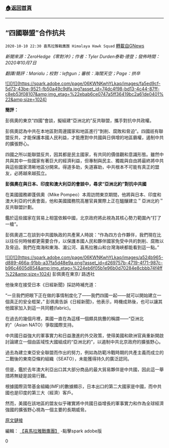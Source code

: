 ###  [:house:返回首頁](https://github.com/ourhimalayas/txt)
---

## “四國聯盟”合作抗共
`2020-10-10 22:30 喜馬拉雅戰鷹團 Himalaya Hawk Squad` [轉載自GNews](https://gnews.org/zh-hant/416678/)

*新聞來源：ZeroHedge《零對沖》；作者：Tyler Durden泰勒·德登；發佈時間：2020年10月7日*

*翻譯/簡評：Marialu；校對：leftgun；審核：海闊天空；Page：拱卒*

[!\[\]()!\[\](https://spark.adobe.com/page/06KWNKwhYLkaq/images/fa5ed9cf-5d73-43be-9521-fb50a49c9dfa.jpg?asset_id=74dc4f98-bd13-4c44-87ff-c8eb53f08107&amp;img_etag=%22ebab6ce0747a5ff36419bc2a61de0401%22&amp;size=1024)](https://spark.adobe.com/page/06KWNKwhYLkaq/images/fa5ed9cf-5d73-43be-9521-fb50a49c9dfa.jpg?asset_id=74dc4f98-bd13-4c44-87ff-c8eb53f08107&amp;img_etag=%22ebab6ce0747a5ff36419bc2a61de0401%22&amp;size=1024)

**簡評：**

彭佩奧的東京“四國”會談，擬組建“亞洲北約”反共聯盟，攜手對抗中共政權。

彭佩奧認為中共在本地區對周邊國家和地區進行“剝削、腐敗和脅迫”。四國祇有聯盟反共，才能保護本國人民利益，才能應對中共國與日俱增的地區霸權，遏制中共的擴張野心。

四國之所以能聯盟反共，因其都是民主國家，有共同的價值觀和意識形態。雖然中共與其中一些國家有著巨大的經濟利益，但專制與民主、獨裁與自由將最終將中共與這些國家清晰地區分開來。得道多助，失道寡助，中共根本不可能有真正的盟友，必將越來越孤立。

**彭佩奧在與日本、印度和澳大利亞的會談中，尋求“亞洲北約”對抗中共國**

在美國國務卿蓬佩奧（Mike Pompeo）本周訪問東京期間，他將與日本、印度和澳大利亞的代表會面，他和美國國務院高層官員實際上正在醞釀建立＂亞洲北約＂反共聯盟計劃。

鑑於這些國家在貿易上相當依賴中國，北京政府將此視為其核心勢力範圍內“打了一槍“。

彭佩奧週二在談到中共國執政的共產黨人時說：“作為四方合作夥伴，我們現在比以往任何時候都更需要合作，以保護本國人民和夥伴國家免受中共的剝削、腐敗以及脅迫。我們在南海和東海、湄公河、喜馬拉雅山和台灣海峽都能看到這一點。”

[!\[\]()!\[\](https://spark.adobe.com/page/06KWNKwhYLkaq/images/a524b965-d889-466a-91bb-a37fa5d48e9a.png?asset_id=d269757b-4719-4f71-987c-b96c4605d854&amp;img_etag=%224eb6f05b1e96b0d70284e8cbbb74f4ff%22&amp;size=1024)](https://spark.adobe.com/page/06KWNKwhYLkaq/images/a524b965-d889-466a-91bb-a37fa5d48e9a.png?asset_id=d269757b-4719-4f71-987c-b96c4605d854&amp;img_etag=%224eb6f05b1e96b0d70284e8cbbb74f4ff%22&amp;size=1024)          彭佩奧在東京/ 路透社

他後來在接受日本《日經新聞》採訪時補充道：

“一旦我們把眼下正在做的事情制度化了——我們四國一起——就可以開始建立一個真正的安全框架，” 彭佩奧告訴《日經新聞》，他表示，時機成熟後，也可以讓其他國家加入到這一共同體(fabric)。

在過去的幾個月裡，美國一直在為這樣一個頗具挑釁的稱謂——“亞洲北約”（Asian NATO）爭取國際支持。

中共國日益強大的軍事實力和日益激進的外交政策，使得美國和歐洲官員重新開啟討論建立一個由區域性大國組成的“亞洲北約”，以遏制中共北京政府的擴張野心。

過去為建立東亞安全聯盟而作出的努力，例如為防範冷戰時期的共產主義而成立的二戰後的東南亞條約組織（SEATO），未能獲得持久的廣泛認同。

但是，鑑於去年澳大利亞出口其大部分商品的最大貿易夥伴是中共國，因此這一舉措將無疑是說易行難。

根據國際貨幣基金組織(IMF)的數據顯示，日本出口的第二大國家是中國，而中共國也是印度的第三大（經濟）客戶。

然而，美國在該地區的盟友似乎確實將中共國日益增長的軍事實力和作為全球經濟強國的擴張野心視為一個主要的長期威脅。

[原文鏈接](https://gnews.org/zh-hans/author/himalaya_hawk/)

編輯： [【喜馬拉雅戰鷹團】](https://spark.adobe.com/page/06KWNKwhYLkaq/) -點擊spark adobe版

0

